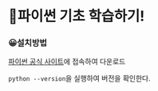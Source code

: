 # 🐍파이썬 기초 학습하기!

### 😀설치방법

[파이썬 공식 사이트](https://www.python.org/)에 접속하여 다운로드

`python --version`을 실행하여 버전을 확인한다.
